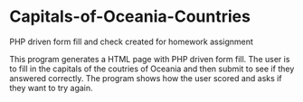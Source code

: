 # Capitals-of-Oceania-Countries
PHP driven form fill and check created for homework assignment 

This program generates a HTML page with PHP driven form fill. The user is to fill in the capitals of the coutries of Oceania and then submit to see if they answered correctly. The program shows how the user scored and asks if they want to try again.
